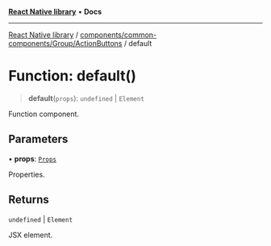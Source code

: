 [**React Native library**](../../../../../index.md) • **Docs**

***

[React Native library](../../../../../modules.md) / [components/common-components/Group/ActionButtons](../index.md) / default

# Function: default()

> **default**(`props`): `undefined` \| `Element`

Function component.

## Parameters

• **props**: [`Props`](../interfaces/Props.md)

Properties.

## Returns

`undefined` \| `Element`

JSX element.
